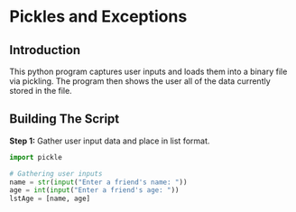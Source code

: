 # Pickles and Exceptions
## Introduction
This python program captures user inputs and loads them into a binary file via pickling. The program then shows the user all of the data currently stored in the file. 
## Building The Script
**Step 1:** Gather user input data and place in list format.
```python
import pickle

# Gathering user inputs
name = str(input("Enter a friend's name: "))
age = int(input("Enter a friend's age: "))
lstAge = [name, age]
```
